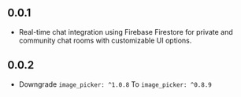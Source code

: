 ## 0.0.1
* Real-time chat integration using Firebase Firestore for private and community chat rooms with customizable UI options.

## 0.0.2
*  Downgrade `image_picker: ^1.0.8` To `image_picker: ^0.8.9`
